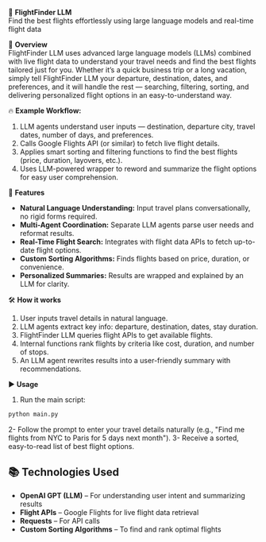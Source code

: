 🛫 **FlightFinder LLM**  
Find the best flights effortlessly using large language models and real-time flight data

📌 **Overview**  
FlightFinder LLM uses advanced large language models (LLMs) combined with live flight data to understand your travel needs and find the best flights tailored just for you. Whether it’s a quick business trip or a long vacation, simply tell FlightFinder LLM your departure, destination, dates, and preferences, and it will handle the rest — searching, filtering, sorting, and delivering personalized flight options in an easy-to-understand way.

🔥 **Example Workflow:**  
1. LLM agents understand user inputs — destination, departure city, travel dates, number of days, and preferences.  
2. Calls Google Flights API (or similar) to fetch live flight details.  
3. Applies smart sorting and filtering functions to find the best flights (price, duration, layovers, etc.).  
4. Uses LLM-powered wrapper to reword and summarize the flight options for easy user comprehension.

🚀 **Features**  
- **Natural Language Understanding:** Input travel plans conversationally, no rigid forms required.  
- **Multi-Agent Coordination:** Separate LLM agents parse user needs and reformat results.  
- **Real-Time Flight Search:** Integrates with flight data APIs to fetch up-to-date flight options.  
- **Custom Sorting Algorithms:** Finds flights based on price, duration, or convenience.  
- **Personalized Summaries:** Results are wrapped and explained by an LLM for clarity.  

🛠 **How it works**  
1. User inputs travel details in natural language.  
2. LLM agents extract key info: departure, destination, dates, stay duration.  
3. FlightFinder LLM queries flight APIs to get available flights.  
4. Internal functions rank flights by criteria like cost, duration, and number of stops.  
5. An LLM agent rewrites results into a user-friendly summary with recommendations.

▶️ **Usage**  
1. Run the main script:  
```bash  
python main.py  
```
2- Follow the prompt to enter your travel details naturally (e.g., "Find me flights from NYC to Paris for 5 days next month").
3- Receive a sorted, easy-to-read list of best flight options.

## 📚 Technologies Used
- **OpenAI GPT (LLM)** – For understanding user intent and summarizing results
- **Flight APIs** – Google Flights for live flight data retrieval
- **Requests** – For API calls
- **Custom Sorting Algorithms** – To find and rank optimal flights
